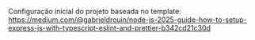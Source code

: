 Configuração inicial do projeto baseada no template:
https://medium.com/@gabrieldrouin/node-js-2025-guide-how-to-setup-express-js-with-typescript-eslint-and-prettier-b342cd21c30d
